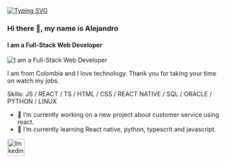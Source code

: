 [![Typing SVG](https://readme-typing-svg.herokuapp.com?color=%2336BCF7&size=24&center=true&lines=Wellcome+Fellow)](https://git.io/typing-svg)
### Hi there 👋, my name is Alejandro
#### I am a Full-Stack Web Developer 
![I am a Full-Stack Web Developer ](https://i.ibb.co/syb74nD/Banner-de-Linked-In-Tecnolog-a-Abstracto-Azul-y-Blanco.png)

I am from Colombia and I love technology. Thank you for taking your time on watch my jobs.

Skills: JS / REACT / TS / HTML / CSS / REACT NATIVE / SQL / ORACLE / PYTHON / LINUX

- 🔭 I’m currently working on a new project about customer service using react. 
- 🌱 I’m currently learning React native, python, typescrit and javascript. 


[<img src='https://cdn.jsdelivr.net/npm/simple-icons@3.0.1/icons/linkedin.svg' alt='linkedin' height='40'>](https://www.linkedin.com/in/https://www.linkedin.com/in/alejandro-car-developer//)  



<!--
**alejoOxono/alejoOxono** is a ✨ _special_ ✨ repository because its `README.md` (this file) appears on your GitHub profile.

Here are some ideas to get you started:

- 🔭 I’m currently working on ...
- 🌱 I’m currently learning ...
- 👯 I’m looking to collaborate on ...
- 🤔 I’m looking for help with ...
- 💬 Ask me about ...
- 📫 How to reach me: ...
- 😄 Pronouns: ...
- ⚡ Fun fact: ...
-->
